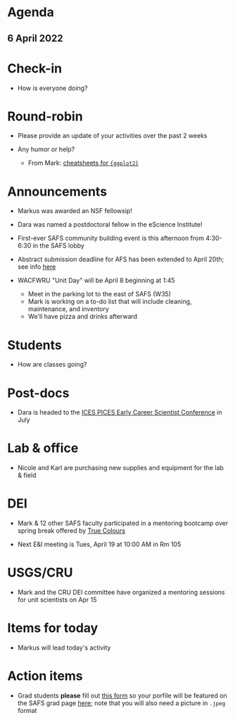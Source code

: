 # Agenda

## 6 April 2022


# Check-in

* How is everyone doing?


# Round-robin

* Please provide an update of your activities over the past 2 weeks

* Any humor or help?
    * From Mark: [cheatsheets for `{ggplot2}`](https://ggplot2tor.com/cheatsheets/)


# Announcements

* Markus was awarded an NSF fellowsip!

* Dara was named a postdoctoral fellow in the eScience Institute!  

* First-ever SAFS community building event is this afternoon from 4:30-6:30 in the SAFS lobby

* Abstract submission deadline for AFS has been extended to April 20th; see info [here](https://afsannualmeeting.fisheries.org/call-for-abstracts-2/)

* WACFWRU "Unit Day" will be April 8 beginning at 1:45
    - Meet in the parking lot to the east of SAFS (W35)
    - Mark is working on a to-do list that will include cleaning, maintenance, and inventory  
    - We'll have pizza and drinks afterward


# Students

* How are classes going?


# Post-docs

* Dara is headed to the [ICES PICES Early Career Scientist Conference](https://www.ices.dk/events/symposia/ecsc4/Pages/default.aspx) in July


# Lab & office

* Nicole and Karl are purchasing new supplies and equipment for the lab & field


# DEI

* Mark & 12 other SAFS faculty participated in a mentoring bootcamp over spring break offered by [True Colours](https://www.truecolorsintl.com/)

* Next E&I meeting is Tues, April 19 at 10:00 AM in Rm 105


# USGS/CRU

* Mark and the CRU DEI committee have organized a mentoring sessions for unit scientists on Apr 15


# Items for today

* Markus will lead today's activity


# Action items

* Grad students **please** fill out [this form](https://docs.google.com/forms/d/e/1FAIpQLScNvJ0rXzL48FmJqybD-Ipxqq6Dk7vc9-cFcGZ9bJ1TbmnFIg/viewform) so your porfile will be featured on the SAFS grad page [here](https://fish.uw.edu/students/graduate-program/meet-our-graduate-students/); note that you will also need a picture in `.jpeg` format

